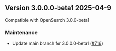 ## Version 3.0.0.0-beta1 2025-04-9

Compatible with OpenSearch 3.0.0-beta1

### Maintenance

* Update main branch for 3.0.0.0-beta1 ([#716](https://github.com/opensearch-project/asynchronous-search/pull/716))
